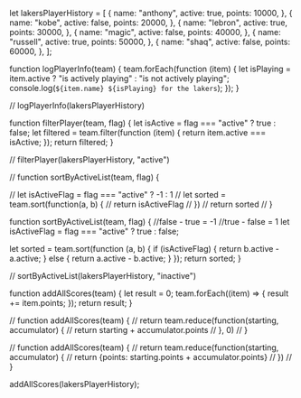 let lakersPlayerHistory = [
{
name: "anthony",
active: true,
points: 10000,
},
{
name: "kobe",
active: false,
points: 20000,
},
{
name: "lebron",
active: true,
points: 30000,
},
{
name: "magic",
active: false,
points: 40000,
},
{
name: "russell",
active: true,
points: 50000,
},
{
name: "shaq",
active: false,
points: 60000,
},
];

function logPlayerInfo(team) {
team.forEach(function (item) {
let isPlaying = item.active
? "is actively playing"
: "is not actively playing";
console.log(`${item.name} ${isPlaying} for the lakers`);
});
}

// logPlayerInfo(lakersPlayerHistory)

function filterPlayer(team, flag) {
let isActive = flag === "active" ? true : false;
let filtered = team.filter(function (item) {
return item.active === isActive;
});
return filtered;
}

// filterPlayer(lakersPlayerHistory, "active")

// function sortByActiveList(team, flag) {

// let isActiveFlag = flag === "active" ? -1 : 1
// let sorted = team.sort(function(a, b) {
// return isActiveFlag
// })
// return sorted
// }

function sortByActiveList(team, flag) {
//false - true = -1
//true - false = 1
let isActiveFlag = flag === "active" ? true : false;

let sorted = team.sort(function (a, b) {
if (isActiveFlag) {
return b.active - a.active;
} else {
return a.active - b.active;
}
});
return sorted;
}

// sortByActiveList(lakersPlayerHistory, "inactive")

function addAllScores(team) {
let result = 0;
team.forEach((item) => {
result += item.points;
});
return result;
}

// function addAllScores(team) {
// return team.reduce(function(starting, accumulator) {
// return starting + accumulator.points
// }, 0)
// }

// function addAllScores(team) {
// return team.reduce(function(starting, accumulator) {
// return {points: starting.points + accumulator.points}
// })
// }

addAllScores(lakersPlayerHistory);
